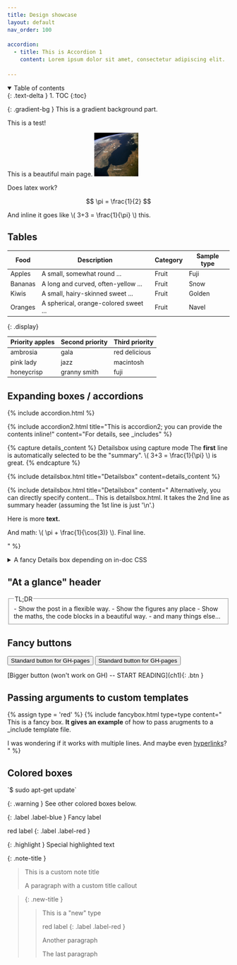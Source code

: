 ```yaml
---
title: Design showcase
layout: default
nav_order: 100

accordion: 
  - title: This is Accordion 1
    content: Lorem ipsum dolor sit amet, consectetur adipiscing elit. 

---
```


<details open markdown="block">
  <summary>
    Table of contents
  </summary>
  {: .text-delta }
1. TOC
{:toc}
</details>


{: .gradient-bg }
This is a gradient background part. 


<div class="bg">This is a test!</div>


This is a beautiful main page. 
<img src="/media/image1.jpeg" width="100" />

<script src="https://cdn.mathjax.org/mathjax/latest/MathJax.js?config=TeX-AMS-MML_HTMLorMML" type="text/javascript"></script>



Does latex work?

$$ \pi = \frac{1}{2} $$

And inline it goes like \\( 3+3 = \frac{1}{\pi} \\) this.


## Tables

Food    | Description                           | Category | Sample type
------- | ------------------------------------- | -------- | -----------
Apples  | A small, somewhat round ...           | Fruit    | Fuji
Bananas | A long and curved, often-yellow ...   | Fruit    | Snow
Kiwis   | A small, hairy-skinned sweet ...      | Fruit    | Golden
Oranges | A spherical, orange-colored sweet ... | Fruit    | Navel
{: .display}

| Priority apples | Second priority | Third priority |
|-------|--------|---------|
| ambrosia | gala | red delicious |
| pink lady | jazz | macintosh |
| honeycrisp | granny smith | fuji |


## Expanding boxes / accordions

{% include accordion.html %}

{% include accordion2.html title="This is accordion2; you can provide the contents inline!" content="For details, see _includes" %}


{% capture details_content %} 
Detailsbox using capture mode 
The **first** line is automatically selected to be the "summary".
\\( 3+3 = \frac{1}{\pi} \\) is great. 
{% endcapture %}

{% include detailsbox.html title="Detailsbox" content=details_content %}


{% include detailsbox.html title="Detailsbox" content="
Alternatively, you can directly specify content...
This is detailsbox.html. It takes the 2nd line as summary header (assuming the 1st line is just '\n'.)

Here is more **text.** 

And math: \\( \pi + \frac{1}{\cos(3)} \\).
Final line. 

" %}

<details>
	<summary> A fancy Details box depending on in-doc CSS </summary>
	Give me attention or face the wrath of my claws give me attention or face the wrath of my claws and pretend not to be evil cats go for world domination allways wanting food. Eat owner's food playing with balls of wool and meow and walk away, and bleghbleghvomit my furball really tie the room together. Cuddle no cuddle cuddle love scratch scratch cat. 
</details>



## "At a glance" header

<fieldset class="field-set" markdown="1">
<legend class="leg-title">TL;DR</legend>
- Show the post in a flexible way.
- Show the figures any place
- Show the maths, the code blocks in a beautiful way.
- and many things else...
</fieldset>


## Fancy buttons

<button type="button" name="button" class="btn">Standard button for GH-pages</button>
<button class="btn">Standard button for GH-pages</button>


<span class="fs-6">
[Bigger button (won't work on GH) -- START READING](ch1){: .btn }
</span>

## Passing arguments to custom templates
{% assign type = 'red' %}
{% include fancybox.html type=type content="
This is a fancy box. **It gives an example** of how to pass arugments to a _include template file.


I was wondering if it works with multiple lines. And maybe even [hyperlinks](google.com)?
" %}


## Colored boxes

<div class="terminal" markdown="1">
`$ sudo apt-get update`
</div>


{: .warning }
See other colored boxes below.

{: .label .label-blue }
Fancy label

red label
{: .label .label-red }

{: .highlight }
Special highlighted text

{: .note-title }
> This is a custom note title
>
> A paragraph with a custom title callout

> {: .new-title }
> > This is a "new" type
> > 
> > red label
> > {: .label .label-red }
> >
> > Another paragraph
> >
> > The last paragraph


